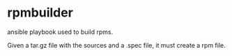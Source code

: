 # rpmbuilder
ansible playbook used to build rpms.

Given a tar.gz file with the sources and a .spec file, it must create a rpm file.
